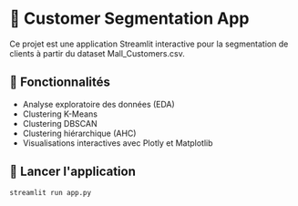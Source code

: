 # 🧠 Customer Segmentation App

Ce projet est une application Streamlit interactive pour la segmentation de clients à partir du dataset Mall_Customers.csv.

## 📌 Fonctionnalités
- Analyse exploratoire des données (EDA)
- Clustering K-Means
- Clustering DBSCAN
- Clustering hiérarchique (AHC)
- Visualisations interactives avec Plotly et Matplotlib

## 🚀 Lancer l'application

```bash
streamlit run app.py
